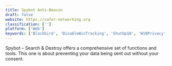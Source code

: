 ```yaml
---
title: Spybot Anti-Beacon
draft: false 
website: https://safer-networking.org
classification: ['']
platform: ['Web']
keywords: ['Blackbird', 'DisableWinTracking', 'ShutUp10', 'W10Privacy', 'WPD', 'Win10-Initial-Setup-Script', 'WinPurify', 'WindowsSpyBlocker', 'Winja']
---
```

Spybot – Search & Destroy offers a comprehensive set of functions and tools. This one is about preventing your data being sent out without your consent.